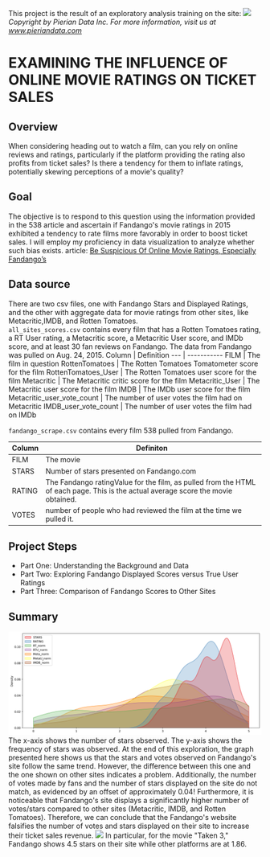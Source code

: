 This project is the result of an exploratory analysis training on the site: <a href='http://www.pieriandata.com'><img src='../Pierian_Data_Logo.png'/></a><em>Copyright by Pierian Data Inc.</em>
<em>For more information, visit us at <a href='http://www.pieriandata.com'>www.pieriandata.com</a></em><br>
# EXAMINING THE INFLUENCE OF ONLINE MOVIE RATINGS ON TICKET SALES
## Overview
When considering heading out to watch a film, can you rely on online reviews and ratings, particularly if the platform providing the rating also profits from ticket sales? Is there a tendency for them to inflate ratings, potentially skewing perceptions of a movie's quality?

## Goal
The objective is to respond to this question using the information provided in the 538 article and ascertain if Fandango's movie ratings in 2015 exhibited a tendency to rate films more favorably in order to boost ticket sales. I will employ my proficiency in data visualization to analyze whether such bias exists.
article: [Be Suspicious Of Online Movie Ratings, Especially Fandango’s](http://fivethirtyeight.com/features/fandango-movies-ratings/)

## Data source
There are two csv files, one with Fandango Stars and Displayed Ratings, and the other with aggregate data for movie ratings from other sites, like Metacritic,IMDB, and Rotten Tomatoes.<br>
`all_sites_scores.csv` contains every film that has a Rotten Tomatoes rating, a RT User rating, a Metacritic score, a Metacritic User score, and IMDb score, and at least 30 fan reviews on Fandango. The data from Fandango was pulled on Aug. 24, 2015.
Column | Definition
--- | -----------
FILM | The film in question
RottenTomatoes | The Rotten Tomatoes Tomatometer score  for the film
RottenTomatoes_User | The Rotten Tomatoes user score for the film
Metacritic | The Metacritic critic score for the film
Metacritic_User | The Metacritic user score for the film
IMDB | The IMDb user score for the film
Metacritic_user_vote_count | The number of user votes the film had on Metacritic
IMDB_user_vote_count | The number of user votes the film had on IMDb

`fandango_scrape.csv` contains every film 538 pulled from Fandango.

Column | Definiton
--- | ---------
FILM | The movie
STARS | Number of stars presented on Fandango.com
RATING |  The Fandango ratingValue for the film, as pulled from the HTML of each page. This is the actual average score the movie obtained.
VOTES | number of people who had reviewed the film at the time we pulled it.

## Project Steps
- Part One: Understanding the Background and Data
- Part Two: Exploring Fandango Displayed Scores versus True User Ratings
- Part Three: Comparison of Fandango Scores to Other Sites

## Summary
<img src="summary.png">
The x-axis shows the number of stars observed.
The y-axis shows the frequency of stars was observed.
At the end of this exploration, the graph presented here shows us that the stars and votes observed on Fandango's site follow the same trend. However, the difference between this one and the one shown on other sites indicates a problem. Additionally, the number of votes made by fans and the number of stars displayed on the site do not match, as evidenced by an offset of approximately 0.04!
Furthermore, it is noticeable that Fandango's site displays a significantly higher number of votes/stars compared to other sites (Metacritic, IMDB, and Rotten Tomatoes). Therefore, we can conclude that the Fandango's website falsifies the number of votes and stars displayed on their site to increase their ticket sales revenue.
<img src="https://upload.wikimedia.org/wikipedia/en/6/6f/Taken_3_poster.jpg">
In particular, for the movie "Taken 3," Fandango shows 4.5 stars on their site while other platforms are at 1.86.
